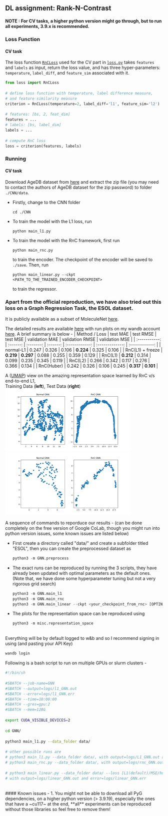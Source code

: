 ## DL assignment: Rank-N-Contrast

#### NOTE : For CV tasks, a higher python version might go through, but to run all experiments, 3.9.x is recommended.

### Loss Function
#### CV task
The loss function [`RnCLoss`](./loss.py#L34) used for the CV part in [`loss.py`](./loss.py) takes `features` and `labels` as input, return the loss value, and has three hyper-parameters: `temperature`, `label_diff`, and `feature_sim` associated with it.

```python
from loss import RnCLoss

# define loss function with temperature, label difference measure, 
# and feature similarity measure
criterion = RnCLoss(temperature=2, label_diff='l1', feature_sim='l2')

# features: [bs, 2, feat_dim]
features = ...
# labels: [bs, label_dim]
labels = ...

# compute RnC loss
loss = criterion(features, labels)
```

### Running

#### CV task
Download AgeDB dataset from [here](https://ibug.doc.ic.ac.uk/resources/agedb/) and extract the zip file (you may need to contact the authors of AgeDB dataset for the zip password) to folder `./CNN/data`.

- Firstly, change to the CNN folder
    ```
    cd ./CNN
    ```
- To train the model with the L1 loss, run 
    ```
    python main_l1.py
    ```
- To train the model with the RnC framework, first run 
    ```
    python main_rnc.py
    ```
    
    to train the encoder. The checkpoint of the encoder will be saved to `./save`. Then, run
    ```
    python main_linear.py --ckpt <PATH_TO_THE_TRAINED_ENCODER_CHECKPOINT>
    ```
  to train the regressor.

### Apart from the official reproduction, we have also tried out this loss on a Graph Regression Task, the ESOL dataset. <br>
It is publicly available as a subset of MoleculeNet <a href="https://moleculenet.org/datasets-1">here</a>.

The detailed results are available <a href="https://docs.google.com/spreadsheets/d/1HBiUqcsvInXPTq7ywI10QNTG04TnSSEAMmGR4vD-u18/edit#gid=1568203868">here</a> with run plots on my wandb account <a href="https://wandb.ai/karannb/dl-project/table?nw=nwuserkarannb">here</a>. A brief summary is below - 
| Method / Loss | test MAE | test RMSE | test MSE | validation MAE | validation RMSE | validation MSE |
| :-----------: | :------: | :-------: | :------: | :------------: | :-------------: | :------------: |
| normal-L1 | 0.247	| 0.326 | 0.106 | **0.224** | 0.325 | 0.106 |
| RnC(L1) + freeze | **0.219** | **0.297** | 0.088 | 0.255 | 0.359 | 0.129 |
| RnC(L1) | **0.212** | 0.314 | 0.099 | 0.235 | 0.345 | 0.119 |
| RnC(L2) | 0.266 | 0.342 | 0.117 | 0.276 | 0.366 | 0.134 |
| RnC(Huber) | 0.242 | 0.326 | 0.106 | 0.245 | **0.317** | **0.101** |

A (<a href="https://umap-learn.readthedocs.io/en/latest/">UMAP</a>) view on the amazing representation space learned by RnC v/s end-to-end L1, <br>
Training Data (**left**), Test Data (**right**)<br>
<img src="imgs/representation_space_train.png" alt="train data" width="400" height="200"/>
<img src="imgs/representation_space_test.png" alt="test data" width="400" height="200"/>

A sequence of commands to reporduce our results - (can be done completely on the free version of Google CoLab, though you might run into python version issues, some known issues are listed below)<br>
- First create a directory called "data/" and create a subfolder titled "ESOL", then you can create the preprocessed dataset as
    ```python
    python3 -m GNN.preprocess
    ```

- The exact runs can be reproduced by running the 3 scripts, they have already been updated with optimal parameters as the default ones. (Note that, we have done some hyperparameter tuning but not a very rigorous grid search)
    ```python
    python3 -m GNN.main_l1
    python3 -m GNN.main_rnc
    python3 -m GNN.main_linear --ckpt <your_checkpoint_from_rnc> [OPTINAL] --freeze_encoder --loss [l1(default)/MSE/huber]
    ```

- The plots for the representation space can be reproduced using 
    ```python
    python3 -m misc.representation_space
    ```
<br>
Everything will be by default logged to w&b and so I recommend signing in using (and pasting your API Key)

```bash
wandb login
```
Following is a bash script to run on multiple GPUs or slurm clusters - 

```bash
#!/bin/sh

#SBATCH --job-name=GNN
#SBATCH --output=logs/l1_GNN.out
#SBATCH --error=logs/l1_GNN.err
#SBATCH --time=10:00:00
#SBATCH --gres=gpu:2
#SBATCH --mem=128G

export CUDA_VISIBLE_DEVICES=2

cd GNN/

python3 main_l1.py --data_folder data/

# other possible runs are
# python3 main_l1.py --data_folder data/, with output=logs/L1_GNN.out and error=logs/L1_GNN.err
# python3 main_rnc.py --data_folder data/, with output=logs/rnc_GNN.out and error=logs/rnc_GNN.err

# python3 main_linear.py --data_folder data/ --loss [L1(default)/MSE/huber] --ckpt <path> [OPTIONAL] --freeze_encoder, 
# with output=logs/linear_GNN.out and error=logs/linear_GNN.err
```

<br>
#### Known issues - 
1. You might not be able to download all PyG dependencies, on a higher python version (> 3.9.19), especially the ones that have a ~cu117~ at the end, **all** experiments can be reproduced without those libraries so feel free to remove them!
